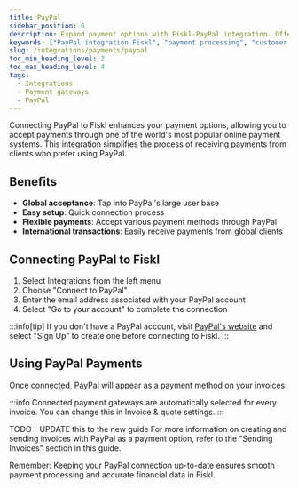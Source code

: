 ```yaml
---
title: PayPal
sidebar_position: 6
description: Expand payment options with Fiskl-PayPal integration. Offer customers convenient payment methods and streamline your invoicing.
keywords: ["PayPal integration Fiskl", "payment processing", "customer payments", "invoicing software"]
slug: /integrations/payments/paypal
toc_min_heading_level: 2
toc_max_heading_level: 4
tags:
  - Integrations
  - Payment gateways
  - PayPal
---
```


Connecting PayPal to Fiskl enhances your payment options, allowing you to accept payments through one of the world's most popular online payment systems. This integration simplifies the process of receiving payments from clients who prefer using PayPal.

## Benefits

- **Global acceptance**: Tap into PayPal's large user base
- **Easy setup**: Quick connection process
- **Flexible payments**: Accept various payment methods through PayPal
- **International transactions**: Easily receive payments from global clients

## Connecting PayPal to Fiskl

1. Select Integrations from the left menu
2. Choose "Connect to PayPal"
3. Enter the email address associated with your PayPal account
4. Select "Go to your account" to complete the connection

:::info[tip]
If you don't have a PayPal account, visit [PayPal's website](https://www.paypal.com) and select "Sign Up" to create one before connecting to Fiskl.
:::

## Using PayPal Payments

Once connected, PayPal will appear as a payment method on your invoices.

:::info
Connected payment gateways are automatically selected for every invoice. You can change this in Invoice & quote settings.
:::

TODO - UPDATE this to the new guide
For more information on creating and sending invoices with PayPal as a payment option, refer to the "Sending Invoices" section in this guide.

Remember: Keeping your PayPal connection up-to-date ensures smooth payment processing and accurate financial data in Fiskl.
